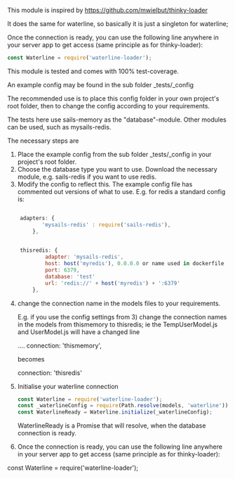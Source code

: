 This module is inspired by https://github.com/mwielbut/thinky-loader

It does the same for waterline, so basically it is just a singleton for waterline;

Once the connection is ready, you can use the following line anywhere in your server app to get access (same principle as for thinky-loader):

```javascript
const Waterline = require('waterline-loader');
```
This module is tested and comes with 100% test-coverage.



An example config may be found in the sub folder _tests/_config

The recommended use is to place this config folder in your own project's root folder, then to change the config according to your requirements.

The tests here use sails-memory as the "database"-module. Other modules can be used, such as mysails-redis.

The necessary steps are

1) Place the example config from the sub folder _tests/_config in your project's root folder.
2) Choose the database type you want to use. Download the necessary module, e.g. sails-redis if you want to use redis.
3) Modify the config to reflect this. The example config file has commented out versions of what to use. E.g. for redis a standard config is:

```javascript	

	adapters: {
           'mysails-redis' : require('sails-redis'),
    	},

        
	thisredis: {
            adapter: 'mysails-redis',
            host: host('myredis'), 0.0.0.0 or name used in dockerfile
            port: 6379,
            database: 'test'
            url: 'redis://' + host('myredis') + ':6379'
        },

```

4) change the connection name in the models files to your requirements.

   E.g. if you use the config settings from 3) change the connection names in the models from thismemory to thisredis; ie the TempUserModel.js and UserModel.js will have a changed line

	.... connection: 'thismemory', 

	becomes
	
	connection: 'thisredis'

5) Initialise your waterline connection 
	
	```javascript
	const Waterline = require('waterline-loader');
	const _waterlineConfig = require(Path.resolve(models, 'waterline'));
	const WaterlineReady = Waterline.initialize(_waterlineConfig);
	```
	
	WaterlineReady is a Promise that will resolve, when the database connection is ready.

6) Once the connection is ready, you can use the following line anywhere in your server app to get access (same principle as for thinky-loader):

const Waterline = require('waterline-loader');
 



